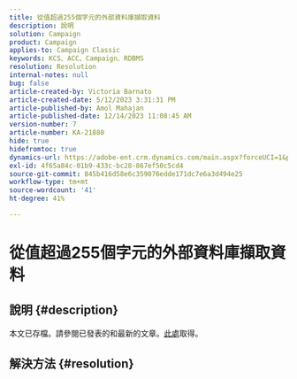 ```yaml
---
title: 從值超過255個字元的外部資料庫擷取資料
description: 說明
solution: Campaign
product: Campaign
applies-to: Campaign Classic
keywords: KCS、ACC、Campaign、RDBMS
resolution: Resolution
internal-notes: null
bug: false
article-created-by: Victoria Barnato
article-created-date: 5/12/2023 3:31:31 PM
article-published-by: Amol Mahajan
article-published-date: 12/14/2023 11:08:45 AM
version-number: 7
article-number: KA-21880
hide: true
hidefromtoc: true
dynamics-url: https://adobe-ent.crm.dynamics.com/main.aspx?forceUCI=1&pagetype=entityrecord&etn=knowledgearticle&id=45013b0b-daf0-ed11-8849-6045bd006ce9
exl-id: 4f65a84c-01b9-433c-bc28-867ef50c5cd4
source-git-commit: 845b416d58e6c359076edde171dc7e6a3d494e25
workflow-type: tm+mt
source-wordcount: '41'
ht-degree: 41%

---
```


# 從值超過255個字元的外部資料庫擷取資料

## 說明 {#description}

本文已存檔。請參閱已發表的和最新的文章。[此處](https://experienceleague.adobe.com/search.html#sort=relevancy)取得。

## 解決方法 {#resolution}
